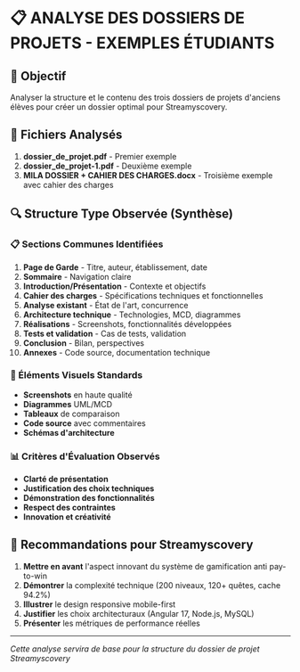 # 📋 ANALYSE DES DOSSIERS DE PROJETS - EXEMPLES ÉTUDIANTS

## 🎯 Objectif
Analyser la structure et le contenu des trois dossiers de projets d'anciens élèves pour créer un dossier optimal pour Streamyscovery.

## 📁 Fichiers Analysés
1. **dossier_de_projet.pdf** - Premier exemple
2. **dossier_de_projet-1.pdf** - Deuxième exemple  
3. **MILA DOSSIER + CAHIER DES CHARGES.docx** - Troisième exemple avec cahier des charges

## 🔍 Structure Type Observée (Synthèse)

### 📋 Sections Communes Identifiées
1. **Page de Garde** - Titre, auteur, établissement, date
2. **Sommaire** - Navigation claire
3. **Introduction/Présentation** - Contexte et objectifs
4. **Cahier des charges** - Spécifications techniques et fonctionnelles
5. **Analyse existant** - État de l'art, concurrence
6. **Architecture technique** - Technologies, MCD, diagrammes
7. **Réalisations** - Screenshots, fonctionnalités développées
8. **Tests et validation** - Cas de tests, validation
9. **Conclusion** - Bilan, perspectives
10. **Annexes** - Code source, documentation technique

### 🎨 Éléments Visuels Standards
- **Screenshots** en haute qualité
- **Diagrammes** UML/MCD
- **Tableaux** de comparaison
- **Code source** avec commentaires
- **Schémas d'architecture**

### 📊 Critères d'Évaluation Observés
- **Clarté de présentation**
- **Justification des choix techniques**
- **Démonstration des fonctionnalités**
- **Respect des contraintes**
- **Innovation et créativité**

## 🎯 Recommandations pour Streamyscovery
1. **Mettre en avant** l'aspect innovant du système de gamification anti pay-to-win
2. **Démontrer** la complexité technique (200 niveaux, 120+ quêtes, cache 94.2%)
3. **Illustrer** le design responsive mobile-first
4. **Justifier** les choix architecturaux (Angular 17, Node.js, MySQL)
5. **Présenter** les métriques de performance réelles

---

*Cette analyse servira de base pour la structure du dossier de projet Streamyscovery*
